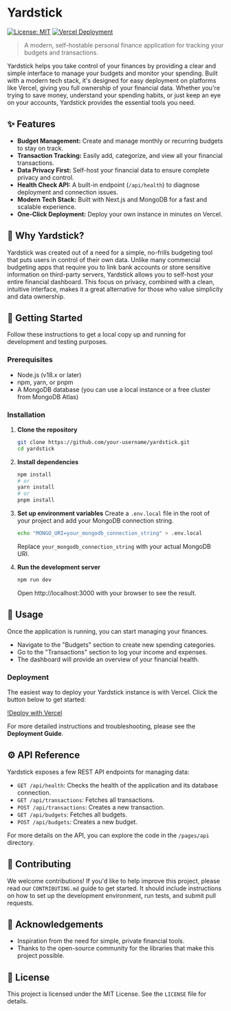 # Yardstick

[![License: MIT](https://img.shields.io/badge/License-MIT-yellow.svg)](https://opensource.org/licenses/MIT)
[![Vercel Deployment](https://img.shields.io/badge/Deploy%20with-Vercel-black?logo=vercel)](https://vercel.com/new/clone?repository-url=https%3A%2F%2Fgithub.com%2Fyour-username%2Fyardstick)
<!-- Add other badges like build status once CI is set up -->
<!--
[![Build Status](https://img.shields.io/github/actions/workflow/status/your-username/yardstick/ci.yml?branch=main)](https://github.com/your-username/yardstick/actions)
-->

> A modern, self-hostable personal finance application for tracking your budgets and transactions.

Yardstick helps you take control of your finances by providing a clear and simple interface to manage your budgets and monitor your spending. Built with a modern tech stack, it's designed for easy deployment on platforms like Vercel, giving you full ownership of your financial data. Whether you're trying to save money, understand your spending habits, or just keep an eye on your accounts, Yardstick provides the essential tools you need.

## ✨ Features

- **Budget Management:** Create and manage monthly or recurring budgets to stay on track.
- **Transaction Tracking:** Easily add, categorize, and view all your financial transactions.
- **Data Privacy First:** Self-host your financial data to ensure complete privacy and control.
- **Health Check API:** A built-in endpoint (`/api/health`) to diagnose deployment and connection issues.
- **Modern Tech Stack:** Built with Next.js and MongoDB for a fast and scalable experience.
- **One-Click Deployment:** Deploy your own instance in minutes on Vercel.

<!-- If your project is visual, a screenshot or GIF is a great way to show it off. -->
<!-- !Screenshot of Yardstick in action -->

## 🤔 Why Yardstick?

Yardstick was created out of a need for a simple, no-frills budgeting tool that puts users in control of their own data. Unlike many commercial budgeting apps that require you to link bank accounts or store sensitive information on third-party servers, Yardstick allows you to self-host your entire financial dashboard. This focus on privacy, combined with a clean, intuitive interface, makes it a great alternative for those who value simplicity and data ownership.

## 🚀 Getting Started

Follow these instructions to get a local copy up and running for development and testing purposes.

### Prerequisites

- Node.js (v18.x or later)
- npm, yarn, or pnpm
- A MongoDB database (you can use a local instance or a free cluster from MongoDB Atlas)

### Installation

1.  **Clone the repository**
    ```bash
    git clone https://github.com/your-username/yardstick.git
    cd yardstick
    ```

2.  **Install dependencies**
    ```bash
    npm install
    # or
    yarn install
    # or
    pnpm install
    ```

3.  **Set up environment variables**
    Create a `.env.local` file in the root of your project and add your MongoDB connection string.

    ```bash
    echo "MONGO_URI=your_mongodb_connection_string" > .env.local
    ```
    Replace `your_mongodb_connection_string` with your actual MongoDB URI.

4.  **Run the development server**
    ```bash
    npm run dev
    ```
    Open http://localhost:3000 with your browser to see the result.

## 📖 Usage

Once the application is running, you can start managing your finances.

-   Navigate to the "Budgets" section to create new spending categories.
-   Go to the "Transactions" section to log your income and expenses.
-   The dashboard will provide an overview of your financial health.

### Deployment

The easiest way to deploy your Yardstick instance is with Vercel. Click the button below to get started:

[!Deploy with Vercel](https://vercel.com/new/clone?repository-url=https%3A%2F%2Fgithub.com%2Fyour-username%2Fyardstick)

For more detailed instructions and troubleshooting, please see the **Deployment Guide**.

## ⚙️ API Reference

Yardstick exposes a few REST API endpoints for managing data:

-   `GET /api/health`: Checks the health of the application and its database connection.
-   `GET /api/transactions`: Fetches all transactions.
-   `POST /api/transactions`: Creates a new transaction.
-   `GET /api/budgets`: Fetches all budgets.
-   `POST /api/budgets`: Creates a new budget.

For more details on the API, you can explore the code in the `/pages/api` directory.

## 🤝 Contributing

We welcome contributions! If you'd like to help improve this project, please read our `CONTRIBUTING.md` guide to get started. It should include instructions on how to set up the development environment, run tests, and submit pull requests.

## 💖 Acknowledgements

-   Inspiration from the need for simple, private financial tools.
-   Thanks to the open-source community for the libraries that make this project possible.

## 📜 License

This project is licensed under the MIT License. See the `LICENSE` file for details.